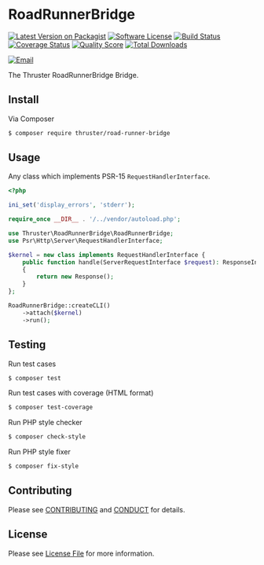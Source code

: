 # RoadRunnerBridge

[![Latest Version on Packagist][ico-version]][link-packagist]
[![Software License][ico-license]](LICENSE)
[![Build Status][ico-travis]][link-travis]
[![Coverage Status][ico-scrutinizer]][link-scrutinizer]
[![Quality Score][ico-code-quality]][link-code-quality]
[![Total Downloads][ico-downloads]][link-downloads]

[![Email][ico-email]][link-email]

The Thruster RoadRunnerBridge Bridge.


## Install

Via Composer

```bash
$ composer require thruster/road-runner-bridge
```

## Usage

Any class which implements PSR-15 `RequestHandlerInterface`.

```php
<?php

ini_set('display_errors', 'stderr');

require_once __DIR__ . '/../vendor/autoload.php';

use Thruster\RoadRunnerBridge\RoadRunnerBridge;
use Psr\Http\Server\RequestHandlerInterface;

$kernel = new class implements RequestHandlerInterface {
    public function handle(ServerRequestInterface $request): ResponseInterface
    {
        return new Response();
    }
};

RoadRunnerBridge::createCLI()
    ->attach($kernel)
    ->run();

```

## Testing

Run test cases

```bash
$ composer test
```

Run test cases with coverage (HTML format)


```bash
$ composer test-coverage
```

Run PHP style checker

```bash
$ composer check-style
```

Run PHP style fixer

```bash
$ composer fix-style
```

## Contributing

Please see [CONTRIBUTING](CONTRIBUTING.md) and [CONDUCT](CONDUCT.md) for details.


## License

Please see [License File](LICENSE) for more information.

[ico-version]: https://img.shields.io/packagist/v/ThrusterIO/road-runner-bridge.svg?style=flat-square
[ico-license]: https://img.shields.io/badge/license-MIT-brightgreen.svg?style=flat-square
[ico-travis]: https://img.shields.io/travis/ThrusterIO/road-runner-bridge/master.svg?style=flat-square
[ico-scrutinizer]: https://img.shields.io/scrutinizer/coverage/g/ThrusterIO/road-runner-bridge.svg?style=flat-square
[ico-code-quality]: https://img.shields.io/scrutinizer/g/ThrusterIO/road-runner-bridge.svg?style=flat-square
[ico-downloads]: https://img.shields.io/packagist/dt/thruster/road-runner-bridge.svg?style=flat-square
[ico-email]: https://img.shields.io/badge/email-team@thruster.io-blue.svg?style=flat-square

[link-packagist]: https://packagist.org/packages/thruster/road-runner-bridge
[link-travis]: https://travis-ci.org/ThrusterIO/road-runner-bridge
[link-scrutinizer]: https://scrutinizer-ci.com/g/ThrusterIO/road-runner-bridge/code-structure
[link-code-quality]: https://scrutinizer-ci.com/g/ThrusterIO/road-runner-bridge
[link-downloads]: https://packagist.org/packages/thruster/road-runner-bridge
[link-email]: mailto:team@thruster.io
